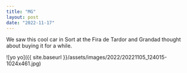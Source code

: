 ```yaml
---
title: "MG"
layout: post
date: "2022-11-17"
---
```


We saw this cool car in Sort at the Fira de Tardor and Grandad thought about buying it for a while.

![yo yo]({{ site.baseurl }}/assets/images/2022/20221105_124015-1024x461.jpg)
